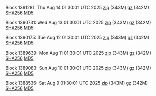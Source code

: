 Block 1391281: Thu Aug 14 01:30:01 UTC 2025 [zip](https://files.01coin.io/mainnet/2025-08-14/bootstrap.dat.zip) (343M) [gz](https://files.01coin.io/mainnet/2025-08-14/bootstrap.dat.tar.gz) (342M) [SHA256](https://files.01coin.io/mainnet/2025-08-14/sha256.txt) [MD5](https://files.01coin.io/mainnet/2025-08-14/md5.txt)

Block 1390731: Wed Aug 13 01:30:01 UTC 2025 [zip](https://files.01coin.io/mainnet/2025-08-13/bootstrap.dat.zip) (343M) [gz](https://files.01coin.io/mainnet/2025-08-13/bootstrap.dat.tar.gz) (342M) [SHA256](https://files.01coin.io/mainnet/2025-08-13/sha256.txt) [MD5](https://files.01coin.io/mainnet/2025-08-13/md5.txt)

Block 1390175: Tue Aug 12 01:30:01 UTC 2025 [zip](https://files.01coin.io/mainnet/2025-08-12/bootstrap.dat.zip) (343M) [gz](https://files.01coin.io/mainnet/2025-08-12/bootstrap.dat.tar.gz) (342M) [SHA256](https://files.01coin.io/mainnet/2025-08-12/sha256.txt) [MD5](https://files.01coin.io/mainnet/2025-08-12/md5.txt)

Block 1389639: Mon Aug 11 01:30:01 UTC 2025 [zip](https://files.01coin.io/mainnet/2025-08-11/bootstrap.dat.zip) (343M) [gz](https://files.01coin.io/mainnet/2025-08-11/bootstrap.dat.tar.gz) (342M) [SHA256](https://files.01coin.io/mainnet/2025-08-11/sha256.txt) [MD5](https://files.01coin.io/mainnet/2025-08-11/md5.txt)

Block 1389083: Sun Aug 10 01:30:01 UTC 2025 [zip](https://files.01coin.io/mainnet/2025-08-10/bootstrap.dat.zip) (343M) [gz](https://files.01coin.io/mainnet/2025-08-10/bootstrap.dat.tar.gz) (342M) [SHA256](https://files.01coin.io/mainnet/2025-08-10/sha256.txt) [MD5](https://files.01coin.io/mainnet/2025-08-10/md5.txt)

Block 1388536: Sat Aug  9 01:30:01 UTC 2025 [zip](https://files.01coin.io/mainnet/2025-08-09/bootstrap.dat.zip) (343M) [gz](https://files.01coin.io/mainnet/2025-08-09/bootstrap.dat.tar.gz) (342M) [SHA256](https://files.01coin.io/mainnet/2025-08-09/sha256.txt) [MD5](https://files.01coin.io/mainnet/2025-08-09/md5.txt)
